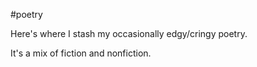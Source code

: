 #poetry

Here's where I stash my occasionally edgy/cringy poetry. 

It's a mix of fiction and nonfiction.
